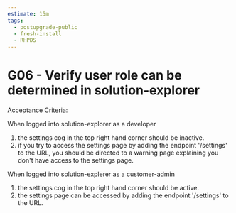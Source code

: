 ```yaml
---
estimate: 15m
tags:
  - postupgrade-public
  - fresh-install
  - RHPDS
---
```


# G06 - Verify user role can be determined in solution-explorer

Acceptance Criteria:

When logged into solution-explorer as a developer

1. the settings cog in the top right hand corner should be inactive.
2. if you try to access the settings page by adding the endpoint '/settings' to the URL, you should be directed to a warning page explaining you don't have access to the settings page.

When logged into solution-explerer as a customer-admin

1. the settings cog in the top right hand corner should be active.
2. the settings page can be accessed by adding the endpoint '/settings' to the URL.
